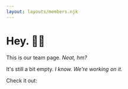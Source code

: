 ```yaml
---
layout: layouts/members.njk
---
```


# Hey. 🍉🍉

This is our team page. _Neat, hm?_

It's still a bit empty. _I know. We're working on it._

Check it out:
